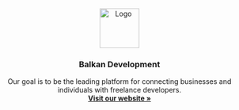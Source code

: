 <br />
<p align="center">
  <a href="https://github.com/BalkanDev">
    <img src="https://cdn.discordapp.com/attachments/739069754467155989/1104827202815656096/logo.png" alt="Logo" width="80" height="80">
  </a>
  <h3 align="center">Balkan Development </h3>
  <p align="center">
    Our goal is to be the leading platform for connecting businesses and individuals with freelance developers.
    <br />
    <a href="https://balkan-dev.com"><strong>Visit our website »</strong></a>
    <br />
    <br />
  </p>
</p>
